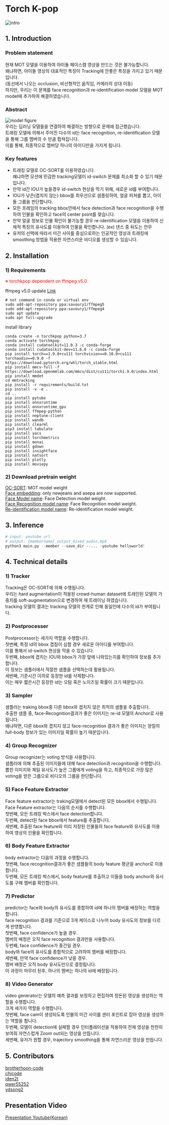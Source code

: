 # Torch K-pop

![intro](./document/intro.gif)  
## 1. Introduction

### Problem statement
현재 MOT 모델을 이용하여 아이돌 페이스캠 영상을 만드는 것은 불가능합니다.  
왜냐하면, 아이돌 영상의 대표적인 특징이 Tracking에 안좋은 특징을 가지고 있기 때문입니다.  
(동선에서 나오는 occlusion, 비선형적인 움직임, 카메라의 상대 이동)  
하지만, 우리는 이 문제를 face recognition과 re-identification model 모델을 MOT model에 추가하여 해결하였습니다.  


### Abstract
![model figure](./document/model_figure.png)  
우리는 딥러닝 모델들을 연결하여 해결하는 방향으로 문제에 접근했습니다.  
트래킹 모델에 의해서 주어진 다수의 id는 face recognition, re-identification 모델을 통해 그룹 멤버의 수 만큼 합쳐집니다.  
이를 통해, 최종적으로 멤버당 하나의 아이디만을 가지게 됩니다.  
### Key features
* 트래킹 모델로 OC-SORT를 이용하였습니다.  
왜냐하면 모션에 민감한 tracking모델이 id-switch 문제를 최소화 할 수 있기 때문입니다.  
* 만약 id간 IOU가 높을경우 id-switch 현상을 막기 위해, 새로운 id를 부여합니다.  
* IOU가 낮은(겹치지 않는) bbox를 최우선으로 샘플링하여, 얼굴 피쳐를 뽑고, 아이돌 그룹을 판단합니다.  
* 모든 프레임의 tracking bbox안에서 face detection과 face recognition을 수행하여 인물을 확인하고 face의 center point를 찾습니다.  
* 만약 얼굴 정보로 인물 확인이 불가능할 경우 re-identification 모델을 이용하여 신체적 특징의 유사도를 이용하여 인물을 확인합니다. (ex) 댄스 중 뒤도는 안무
* 유저의 선택에 따라서 미간 사이를 중심으로하는 인공적인 영상과 트래킹에 smoothing 방법을 적용한 자연스러운 비디오를 생성할 수 있습니다.  
## 2. Installation

### 1) Requirements
<font color='red'>※ torchkpop dependent on ffmpeg v5.0</font>  

ffmpeg v5.0 update [Link](https://ubuntuhandbook.org/index.php/2022/02/install-ffmpeg-5-0-ubuntu/)  
```
# not command in conda or virtual env
sudo add-apt-repository ppa:savoury1/ffmpeg5
sudo add-apt-repository ppa:savoury1/ffmpeg4
sudo apt update
sudo apt full-upgrade
```


install library 
```
conda create -n torchkpop python=3.7
conda activate torchkpop
conda install cudatoolkit=11.0.3 -c conda-forge
conda install cudatoolkit-dev=11.6.0 -c conda-forge 
pip install torch==1.9.0+cu111 torchvision==0.10.0+cu111 torchaudio==0.9.0 -f https://download.pytorch.org/whl/torch_stable.html
pip install mmcv-full -f https://download.openmmlab.com/mmcv/dist/cu111/torch1.9.0/index.html
pip install mmdet
cd mmtracking
pip install -r requirements/build.txt
pip install -v -e .
cd ..
pip install pytube
pip install onnxruntime
pip install onnxruntime_gpu
pip install ffmpeg-python
pip install neptune-client
pip install wandb
pip install clearml
pip3 install tabulate
pip install yacs
pip install torchmetrics
pip install monai
pip install gdown
pip install insightface
pip install natsort
pip install plotly
pip install moviepy
```
### 2) Download pretrain weight
[OC-SORT](http://www.naver.com): MOT model weight  
[Face embedding](http://www.naver.com): only newjeans and asepa are now supported.  
[Face Model name](http://www.naver.com): Face Detection model weight.  
[Face Recognition model name](http://www.naver.com): Face Recognition model weight.  
[Re-identification model name](http://www.naver.com): Re-identification model weight.  
  
## 3. Inference 
```python
# input: youtube url
# output: {membername}_output_mixed_audio.mp4
python3 main.py --member --save_dir --... -youtube helloworld!
```
## 4. Technical details
  
### 1) Tracker
Tracking은 OC-SORT에 의해 수행됩니다.  
우리는 hard augmentation이 적용된 crowd-human dataset에 트레인된 모델의 가중치를 soft-augmentation으로 변경하여 재 트레이닝 하였습니다.  
tracking 모델의 결과는 tracking 모델의 한계로 인해 동일인에 다수의 id가 부여됩니다.

### 2) Postprocesser
Postprocessor는 세가지 역할을 수행합니다.  
첫번쨰, 특정 id의 bbox 겹침이 심할 경우 새로운 아이디를 부여합니다.  
이를 통해서 id-switch 현상을 막을 수 있습니다.  
두번째, bbox에 겹치는 IOU와 bbox가 가장 앞에 나와있는지를 확인하여 정보를 추가합니다.  
이 정보는 샘플러에서 적절한 샘플을 선택하는데 활용됩니다.  
세번째, 기준시간 이하로 등장한 id를 삭제합니다.  
이는 매우 짧은시간 등장한 id는 오탐 혹은 노이즈일 확률이 크기 때문입니다.  
  
### 3) Sampler
샘플러는 traking bbox중 다른 bbox와 겹치지 않은 최적의 샘플을 추출합니다.  
추출한 샘플 중, face-Recognition결과가 좋은 이미지는 re-id 모델의 Anchor로 사용됩니다.  
왜냐하면, 다른 bbox와 겹치지 않고 face-recognition 결과가 좋은 이미지는 양질의 full-body 정보가 있는 이미지일 확률이 높기 때문입니다.  
  
### 4) Group Recognizer
Group recognizer는 voting 방식을 사용합니다.  
샘플러에 의해 추출된 이미지들에 대해 face detection과 recognition을 수행합니다.  
뽑힌 이미지와 제일 유사도가 높은 그룹에게 voting을 하고, 최종적으로 가장 많은 voting을 받은 그룹으로 비디오의 그룹을 판단합니다.
  
### 5) Face Feature Extractor
Face feature extractor는 traking모델에서 detect된 모든 bbox에서 수행됩니다.  
Face Feature extractor는 다음의 순서를 수행합니다.  
첫번째, 모든 트래킹 박스에서 face detection합니다.  
두번째, detect된 face bbox에서 feature를 추출합니다.  
세번째, 추출된 face feature와 미리 저장된 인물들의 face feature와 유사도를 이용하여 영상의 인물을 확인합니다.  
  
### 6) Body Feature Extractor
body extractor는 다음의 과정을 수행합니다.  
첫번째, face recognition결과가 좋은 샘플들의 body feature 평균을 anchor로 이용합니다.  
두번째, 모든 트래킹 박스에서, body feature를 추출하고 이들을 body anchor와 유사도를 구해 멤버를 확인합니다.  
  
### 7) Predictor
predictor는 face와 body의 유사도를 종합하여 id에 하나의 멤버를 배정하는 역할을 합니다.  
face recognition 결과를 기준으로 3개 케이스로 나누어 body 유사도의 정보를 다르게 반영합니다.  
첫번째, face confidence가 높을 경우.  
멤버의 배정은 오직 face recognition 결과만을 사용합니다.  
두번째, face confidence가 중간일 경우.  
body와 face의 유사도를 종합적으로 고려하여 멤버를 배정합니다.  
세번째, 만약 face confidence가 낮을 경우.  
멤버 배정은 오직 body 유사도만으로 결정됩니다.  
이 과정이 마무리 된후, 하나의 멤버는 하나의 id에 배정됩니다.  
  
### 8) Video Generator
video generator는 모델의 예측 결과를 보정하고 편집하여 정돈된 영상을 생성하는 역할을 수행합니다.  
크게 세가지 역할을 수행합니다.  
첫번째, face cam이 생성되도록 인물의 미간 사이를 센터 포인트로 잡아 영상을 생성하는 역할을 합니다.   
두번째, 모델이 detection에 실패할 경우 인터폴레이션을 적용하여 전체 영상을 천천히 보여줘 자연스럽게 Zoom out되는 영상을 만듭니다.  
세번째, 유저가 원할 경우, trajectory smoothing을 통해 자연스러운 영상을 만듭니다.  
  
## 5. Contributors
[brotherhoon-code](http://github.com/brotherhoon-code)  
[chjcode](http://github.com/chjcode)  
[iden2t](http://github.com/iden2t)  
[qwer55252](http://github.com/qwer55252)  
[ydsong2](http://github.com/ydsong2)  
  
## Presentation Video  
[Presentation Youtube(Korean)](https://www.youtube.com/watch?v=S3UVk0QvYDI)  
